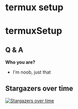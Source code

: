 # termux setup

# termuxSetup

## Q & A

**Who you are?**

- I'm noob, just that

## Stargazers over time

[![Stargazers over time](https://starchart.cc/thuanpham2311/termuxSetup.svg)](https://starchart.cc/thuanpham2311/termuxSetup)
